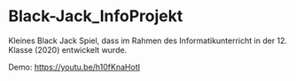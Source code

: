 # Black-Jack_InfoProjekt
Kleines Black Jack Spiel, dass im Rahmen des Informatikunterricht in der 12. Klasse (2020) entwickelt wurde.

Demo:
https://youtu.be/h10fKnaHotI
